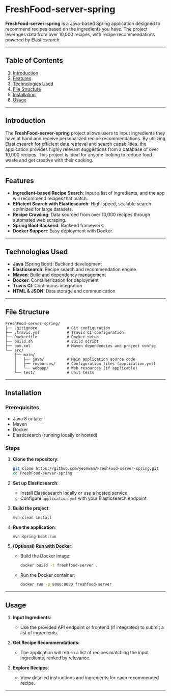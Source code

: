 # FreshFood-server-spring

**FreshFood-server-spring** is a Java-based Spring application designed to recommend recipes based on the ingredients you have. The project leverages data from over 10,000 recipes, with recipe recommendations powered by Elasticsearch.

---

## Table of Contents
1. [Introduction](#introduction)
2. [Features](#features)
3. [Technologies Used](#technologies-used)
4. [File Structure](#file-structure)
5. [Installation](#installation)
6. [Usage](#usage)


---

## Introduction
The **FreshFood-server-spring** project allows users to input ingredients they have at hand and receive personalized recipe recommendations. By utilizing Elasticsearch for efficient data retrieval and search capabilities, the application provides highly relevant suggestions from a database of over 10,000 recipes. This project is ideal for anyone looking to reduce food waste and get creative with their cooking.

---

## Features
- **Ingredient-based Recipe Search**: Input a list of ingredients, and the app will recommend recipes that match.
- **Efficient Search with Elasticsearch**: High-speed, scalable search optimized for large datasets.
- **Recipe Crawling**: Data sourced from over 10,000 recipes through automated web scraping.
- **Spring Boot Backend**: Backend framework.
- **Docker Support**: Easy deployment with Docker.

---

## Technologies Used
- **Java** (Spring Boot): Backend development
- **Elasticsearch**: Recipe search and recommendation engine
- **Maven**: Build and dependency management
- **Docker**: Containerization for deployment
- **Travis CI**: Continuous integration
- **HTML & JSON**: Data storage and communication

---

## File Structure
```
FreshFood-server-spring/
├── .gitignore             # Git configuration
├── .travis.yml            # Travis CI configuration
├── Dockerfile             # Docker setup
├── build.sh               # Build script
├── pom.xml                # Maven dependencies and project config
└── src/
    ├── main/
    │   ├── java/          # Main application source code
    │   ├── resources/     # Configuration files (application.yml)
    │   └── webapp/        # Web resources (if applicable)
    └── test/              # Unit tests
```

---

## Installation

### Prerequisites
- Java 8 or later
- Maven
- Docker
- Elasticsearch (running locally or hosted)

### Steps
1. **Clone the repository**:
   ```bash
   git clone https://github.com/yeonwan/FreshFood-server-spring.git
   cd FreshFood-server-spring
   ```

2. **Set up Elasticsearch**:
   - Install Elasticsearch locally or use a hosted service.
   - Configure `application.yml` with your Elasticsearch endpoint.

3. **Build the project**:
   ```bash
   mvn clean install
   ```

4. **Run the application**:
   ```bash
   mvn spring-boot:run
   ```

5. **(Optional) Run with Docker**:
   - Build the Docker image:
     ```bash
     docker build -t freshfood-server .
     ```
   - Run the Docker container:
     ```bash
     docker run -p 8080:8080 freshfood-server
     ```

---

## Usage

1. **Input Ingredients**:
   - Use the provided API endpoint or frontend (if integrated) to submit a list of ingredients.

2. **Get Recipe Recommendations**:
   - The application will return a list of recipes matching the input ingredients, ranked by relevance.

3. **Explore Recipes**:
   - View detailed instructions and ingredients for each recommended recipe.

---

